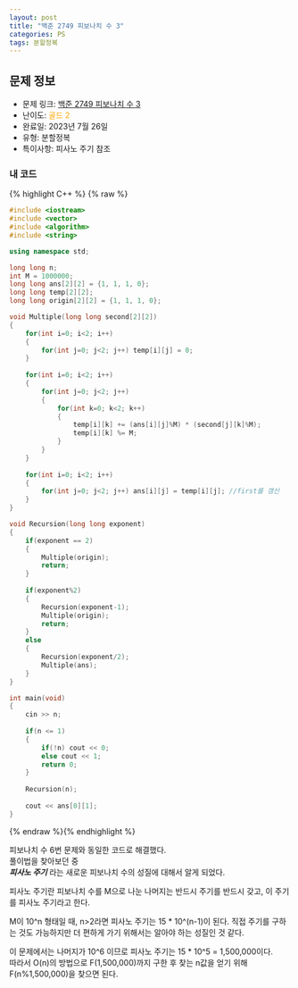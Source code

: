 ```yaml
---
layout: post
title: "백준 2749 피보나치 수 3"
categories: PS
tags: 분할정복
---
```


## 문제 정보
- 문제 링크: [백준 2749 피보나치 수 3](https://www.acmicpc.net/problem/2749)
- 난이도: <span style="color:#FFA500">골드 2</span>
- 완료일: 2023년 7월 26일
- 유형: 분할정복
- 특이사항: 피사노 주기 참조

### 내 코드

{% highlight C++ %} {% raw %}
```C++
#include <iostream>
#include <vector>
#include <algorithm>
#include <string>

using namespace std;

long long n;
int M = 1000000;
long long ans[2][2] = {1, 1, 1, 0};
long long temp[2][2];
long long origin[2][2] = {1, 1, 1, 0};

void Multiple(long long second[2][2])
{
	for(int i=0; i<2; i++)
	{
		for(int j=0; j<2; j++) temp[i][j] = 0;
	}
	
	for(int i=0; i<2; i++)
	{
		for(int j=0; j<2; j++)
		{
			for(int k=0; k<2; k++)
			{
				temp[i][k] += (ans[i][j]%M) * (second[j][k]%M);
				temp[i][k] %= M;
			}
		}
	}
	
	for(int i=0; i<2; i++)
	{
		for(int j=0; j<2; j++) ans[i][j] = temp[i][j]; //first를 갱신
	}
}

void Recursion(long long exponent)
{
	if(exponent == 2)
	{
		Multiple(origin);
		return;
	}
	
	if(exponent%2)
	{
		Recursion(exponent-1);
		Multiple(origin);
		return;
	}
	else
	{
		Recursion(exponent/2);	
		Multiple(ans);
	}
}

int main(void)
{
	cin >> n;
	
	if(n <= 1)
	{
		if(!n) cout << 0;
		else cout << 1;
		return 0;
	}
	
	Recursion(n);
	
	cout << ans[0][1];
}
```
{% endraw %}{% endhighlight %}

피보나치 수 6번 문제와 동일한 코드로 해결했다.   
풀이법을 찾아보던 중   
**_피사노 주기_** 라는 새로운 피보나치 수의 성질에 대해서 알게 되었다.

피사노 주기란 피보나치 수를 M으로 나눈 나머지는 반드시 주기를 반드시 갖고, 이 주기를 피사노 주기라고 한다.

M이 10^n 형태일 때, n>2라면 피사노 주기는 15 * 10^(n-1)이 된다. 직접 주기를 구하는 것도 가능하지만 더 편하게 가기 위해서는 알아야 하는 성질인 것 같다.

이 문제에서는 나머지가 10^6 이므로 피사노 주기는 15 * 10^5 = 1,500,000이다.  
따라서 O(n)의 방법으로 F(1,500,000)까지 구한 후 찾는 n값을 얻기 위해 F(n%1,500,000)을 찾으면 된다.  

